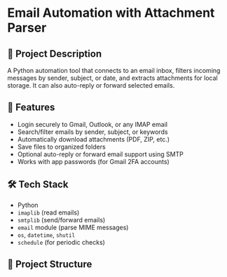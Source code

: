 # Email Automation with Attachment Parser

## 📌 Project Description
A Python automation tool that connects to an email inbox, filters incoming messages by sender, subject, or date, and extracts attachments for local storage. It can also auto-reply or forward selected emails.

## 🚀 Features
- Login securely to Gmail, Outlook, or any IMAP email
- Search/filter emails by sender, subject, or keywords
- Automatically download attachments (PDF, ZIP, etc.)
- Save files to organized folders
- Optional auto-reply or forward email support using SMTP
- Works with app passwords (for Gmail 2FA accounts)

## 🛠️ Tech Stack
- Python
- `imaplib` (read emails)
- `smtplib` (send/forward emails)
- `email` module (parse MIME messages)
- `os`, `datetime`, `shutil`
- `schedule` (for periodic checks)

## 📂 Project Structure
